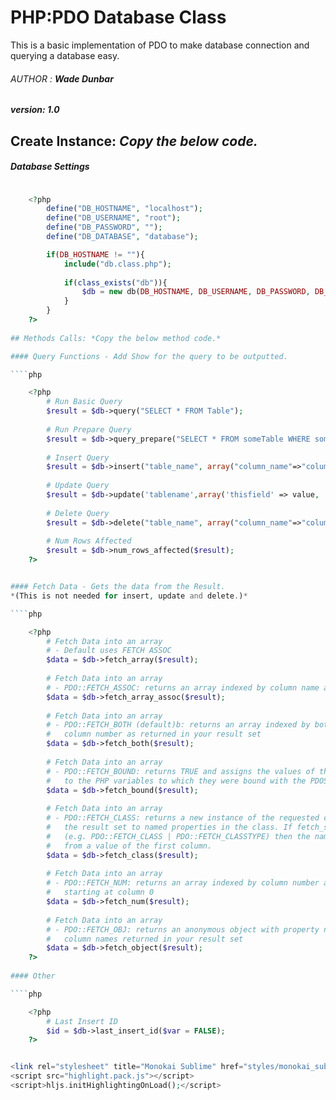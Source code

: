 PHP:PDO Database Class
======================

This is a basic implementation of PDO to make database connection and querying a database easy.

###### AUTHOR : **Wade Dunbar**
##### version: 1.0

## Create Instance: *Copy the below code.*

##### Database Settings

````php

	<?php
		define("DB_HOSTNAME", "localhost");
    	define("DB_USERNAME", "root");
    	define("DB_PASSWORD", "");
    	define("DB_DATABASE", "database");

	    if(DB_HOSTNAME != ""){
	    	include("db.class.php");
		    
		    if(class_exists("db")){
				$db = new db(DB_HOSTNAME, DB_USERNAME, DB_PASSWORD, DB_DATABASE);
			}
		}
	?>
	
## Methods Calls: *Copy the below method code.*

#### Query Functions - Add Show for the query to be outputted.

````php

	<?php
		# Run Basic Query
		$result = $db->query("SELECT * FROM Table");
	
		# Run Prepare Query
		$result = $db->query_prepare("SELECT * FROM someTable WHERE something = :comparison", array(':comparison' => $comparison));
	
		# Insert Query
		$result = $db->insert("table_name", array("column_name"=>"column_value"));
	
		# Update Query
		$result = $db->update('tablename',array('thisfield' => value, 'field2'=>value2),array('conditionfield'=>conValue));
	
		# Delete Query
		$result = $db->delete("table_name", array("column_name"=>"column_value"));
	
		# Num Rows Affected
		$result = $db->num_rows_affected($result);
	?>


#### Fetch Data - Gets the data from the Result. 
*(This is not needed for insert, update and delete.)*

````php

	<?php
		# Fetch Data into an array
		# - Default uses FETCH ASSOC
		$data = $db->fetch_array($result);
	
		# Fetch Data into an array 
		# - PDO::FETCH_ASSOC: returns an array indexed by column name as returned in your result set
		$data = $db->fetch_array_assoc($result);
	
		# Fetch Data into an array
		# - PDO::FETCH_BOTH (default)b: returns an array indexed by both column name and 0-indexed 
		#   column number as returned in your result set
		$data = $db->fetch_both($result);
	
		# Fetch Data into an array
		# - PDO::FETCH_BOUND: returns TRUE and assigns the values of the columns in your result set 
		#   to the PHP variables to which they were bound with the PDOStatement::bindColumn() method
		$data = $db->fetch_bound($result);
	
		# Fetch Data into an array
		# - PDO::FETCH_CLASS: returns a new instance of the requested class, mapping the columns of 
		#	the result set to named properties in the class. If fetch_style includes PDO::FETCH_CLASSTYPE 
		#	(e.g. PDO::FETCH_CLASS | PDO::FETCH_CLASSTYPE) then the name of the class is determined 
		# 	from a value of the first column.
		$data = $db->fetch_class($result);
	
		# Fetch Data into an array
		# - PDO::FETCH_NUM: returns an array indexed by column number as returned in your result set, 
		#	starting at column 0
		$data = $db->fetch_num($result);
	
		# Fetch Data into an array
		# - PDO::FETCH_OBJ: returns an anonymous object with property names that correspond to the 
		#	column names returned in your result set
		$data = $db->fetch_object($result);
	?>
	
#### Other

````php

	<?php
		# Last Insert ID
		$id = $db->last_insert_id($var = FALSE);
	?>


<link rel="stylesheet" title="Monokai Sublime" href="styles/monokai_sublime.css">
<script src="highlight.pack.js"></script>
<script>hljs.initHighlightingOnLoad();</script>
